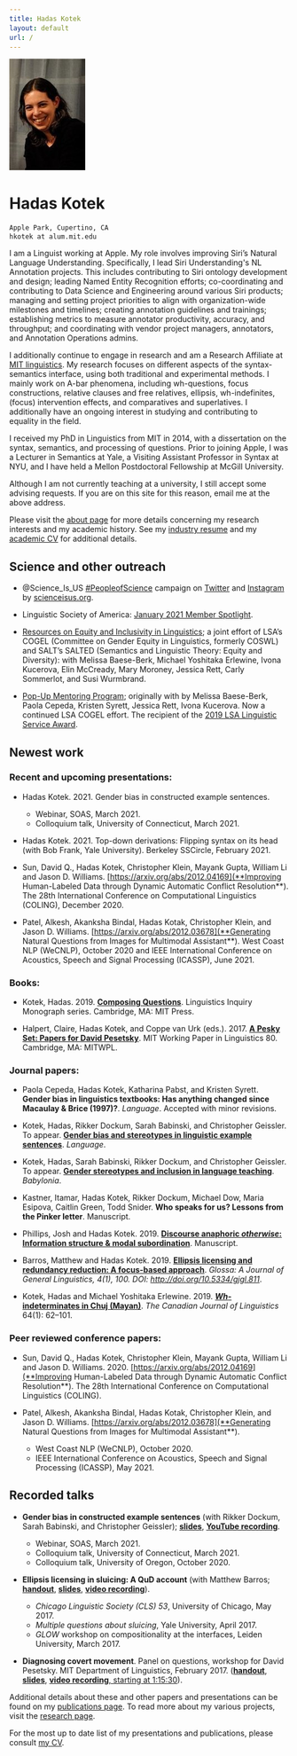 ```yaml
---
title: Hadas Kotek
layout: default
url: /
---
```


<img src='headshot.jpg' class='headshot'/>

<audio preload id="audio" oncanplay="document.getElementById('playbutton').style.display = 'inline-block';">
	<source src="hadaskotek.ogg" type="audio/ogg"/>
	<source src="hadaskotek.mp3" type="audio/mp3"/>
</audio>

Hadas Kotek <span id="playbutton" onclick="document.getElementById('audio').play()"/>
===========

    Apple Park, Cupertino, CA
    hkotek at alum.mit.edu
	

I am a Linguist working at Apple. My role involves improving Siri’s Natural Language Understanding. Specifically, I lead Siri Understanding's NL Annotation projects. This includes contributing to Siri ontology development and design; leading Named Entity Recognition efforts; co-coordinating and contributing to Data Science and Engineering around various Siri products; managing and setting project priorities to align with organization-wide milestones and timelines; creating annotation guidelines and trainings; establishing metrics to measure annotator productivity, accuracy, and throughput; and coordinating with vendor project managers, annotators, and Annotation Operations admins.

I additionally continue to engage in research and am a Research Affiliate at [MIT linguistics](https://linguistics.mit.edu/user/hkotek/). My research focuses on different aspects of the syntax-semantics interface, using both traditional and experimental methods. I mainly work on A-bar phenomena, including wh-questions, focus constructions, relative clauses and free relatives, ellipsis, wh-indefinites, (focus) intervention effects, and comparatives and superlatives. I additionally have an ongoing interest in studying and contributing to equality in the field.

I received my PhD in Linguistics from MIT in 2014, with a dissertation on the syntax, semantics, and processing of questions. Prior to joining Apple, I was a Lecturer in Semantics at Yale, a Visiting Assistant Professor in Syntax at NYU, and I have held a Mellon Postdoctoral Fellowship at McGill University. 

Although I am not currently teaching at a university, I still accept some advising requests. If you are on this site for this reason, email me at the above address. 

Please visit the [about page](/about) for more details concerning my research interests and my academic history. See my [industry resume](KotekResume-2col.pdf) and my [academic CV](KotekCV.pdf) for additional details.


Science and other outreach 
--------------------------

* @Science\_Is\_US [#PeopleofScience](https://twitter.com/search?q=%23ScienceIsUS&src=hashtag_click) campaign on [Twitter](https://twitter.com/Science_Is_US/status/1380578017160933377) and [Instagram](https://www.instagram.com/p/CNXbf62gFoG/) by [scienceisus.org](www.scienceisus.org).

* Linguistic Society of America: [January 2021 Member Spotlight](https://www.linguisticsociety.org/content/january-2021-member-spotlight-hadas-kotek).

* [Resources on Equity and Inclusivity in Linguistics](https://genderinlinguistics.com/reil/); a joint effort of LSA’s COGEL (Committee on Gender Equity in Linguistics, formerly COSWL) and SALT’s SALTED (Semantics and Linguistic Theory: Equity and Diversity): with Melissa Baese-Berk, Michael Yoshitaka Erlewine, Ivona Kucerova, Elin McCready, Mary Moroney, Jessica Rett, Carly Sommerlot, and Susi Wurmbrand.

* [Pop-Up Mentoring Program](https://genderinlinguistics.com/pump/); originally with by Melissa Baese-Berk, Paola Cepeda, Kristen Syrett, Jessica Rett, Ivona Kucerova. Now a continued LSA COGEL effort. The recipient of the [2019 LSA Linguistic Service Award](https://www.linguisticsociety.org/news/2019/10/08/award-winners-announced).


Newest work
-----------

### Recent and upcoming presentations: ###

* Hadas Kotek. 2021. Gender bias in constructed example sentences. 
    - Webinar, SOAS, March 2021.
    - Colloquium talk, University of Connecticut, March 2021.

* Hadas Kotek. 2021. Top-down derivations: Flipping syntax on its head (with Bob Frank, Yale University). Berkeley SSCircle, February 2021.

* Sun, David Q., Hadas Kotek, Christopher Klein, Mayank Gupta, William Li and Jason D. Williams. [https://arxiv.org/abs/2012.04169](**Improving Human-Labeled Data through Dynamic Automatic Conflict Resolution**). The 28th International Conference on Computational Linguistics (COLING), December 2020. 

* Patel, Alkesh, Akanksha Bindal, Hadas Kotak, Christopher Klein, and Jason D. Williams. [https://arxiv.org/abs/2012.03678](**Generating Natural Questions from Images for Multimodal Assistant**). West Coast NLP (WeCNLP), October 2020 and IEEE International Conference on Acoustics, Speech and Signal Processing (ICASSP), June 2021.



### Books: ###

* Kotek, Hadas. 2019. [**Composing Questions**](https://mitpress.mit.edu/books/composing-questions). Linguistics Inquiry Monograph series. Cambridge, MA: MIT Press.

* Halpert, Claire, Hadas Kotek, and Coppe van Urk (eds.). 2017. [**A Pesky Set: Papers for David Pesetsky**](https://lingconf.com/dp60/book/). MIT Working Paper in Linguistics 80. Cambridge, MA: MITWPL.


### Journal papers: ###

*  Paola Cepeda, Hadas Kotek, Katharina Pabst, and Kristen Syrett. **Gender bias in linguistics textbooks: Has anything changed since Macaulay & Brice (1997)?**. *Language*. Accepted with minor revisions.

* Kotek, Hadas, Rikker Dockum, Sarah Babinski, and Christopher Geissler. To appear. [**Gender bias and stereotypes in linguistic example sentences**](gender-Language.pdf). *Language*.

* Kotek, Hadas, Sarah Babinski, Rikker Dockum, and Christopher Geissler. To appear. [**Gender stereotypes and inclusion in language teaching**](gender-Babylonia.pdf). *Babylonia*.

* Kastner, Itamar, Hadas Kotek, Rikker Dockum, Michael Dow, Maria Esipova, Caitlin Green, Todd Snider. **Who speaks for us? Lessons from the Pinker letter**. Manuscript.

* Phillips, Josh and Hadas Kotek. 2019. [**Discourse anaphoric *otherwise*: Information structure & modal subordination**](https://ling.auf.net/lingbuzz/004800). Manuscript.

* Barros, Matthew and Hadas Kotek. 2019. [**Ellipsis licensing and redundancy reduction: A focus-based approach**](https://www.glossa-journal.org/articles/10.5334/gjgl.811/). *Glossa: A Journal of General Linguistics, 4(1), 100. DOI: http://doi.org/10.5334/gjgl.811*. 

* Kotek, Hadas and Michael Yoshitaka Erlewine. 2019. [***Wh*-indeterminates in Chuj (Mayan)**](https://www.cambridge.org/core/journals/canadian-journal-of-linguistics-revue-canadienne-de-linguistique/article/whindeterminates-in-chuj-mayan/DCADC86BD97BE0A442D631DE8CC3F621). *The Canadian Journal of Linguistics* 64(1): 62–101.


### Peer reviewed conference papers: ###

* Sun, David Q., Hadas Kotek, Christopher Klein, Mayank Gupta, William Li and Jason D. Williams. 2020. [https://arxiv.org/abs/2012.04169](**Improving Human-Labeled Data through Dynamic Automatic Conflict Resolution**). The 28th International Conference on Computational Linguistics (COLING). 

* Patel, Alkesh, Akanksha Bindal, Hadas Kotak, Christopher Klein, and Jason D. Williams. [https://arxiv.org/abs/2012.03678](**Generating Natural Questions from Images for Multimodal Assistant**). 
    - West Coast NLP (WeCNLP), October 2020.
    - IEEE International Conference on Acoustics, Speech and Signal Processing (ICASSP), May 2021.


Recorded talks
--------------

* **Gender bias in constructed example sentences** (with Rikker Dockum, Sarah Babinski, and Christopher Geissler); [**slides**](gender-slides-notrans.pdf), [**YouTube recording**](https://www.youtube.com/watch?v=BJX1u2wCmjY).
    - Webinar, SOAS, March 2021.
    - Colloquium talk, University of Connecticut, March 2021.
    - Colloquium talk, University of Oregon, October 2020.

*  **Ellipsis licensing in sluicing: A QuD account** (with Matthew Barros; [**handout**](sluicing-handout.pdf), [**slides**](sluicing-slides.pdf), [**video recording**](https://www.facebook.com/YaleLinguisticsDepartment/videos/1471421752919620/)). 
	- *Chicago Linguistic Society (CLS) 53*, University of Chicago, May 2017. 
	- *Multiple questions about sluicing*, Yale University, April 2017.
	- *GLOW* workshop on compositionality at the interfaces, Leiden University, March 2017.

* **Diagnosing covert movement**. 
Panel on questions, workshop for David Pesetsky. MIT Department of Linguistics, February 2017. ([**handout**](https://lingconf.com/dp60/wp-content/uploads/sites/5/2017/02/Kotek-handout.pdf), [**slides**](https://lingconf.com/dp60/wp-content/uploads/sites/5/2017/02/Kotek-slides.pdf), [**video recording**, starting at 1:15:30](https://livestream.com/accounts/2261474/events/6949939/videos/149280966)).


Additional details about these and other papers and presentations can be found on my [publications page](/publications). To read more about my various projects, visit the [research page](/research).
 
For the most up to date list of my presentations and publications, please consult [my CV](KotekCV.pdf).
